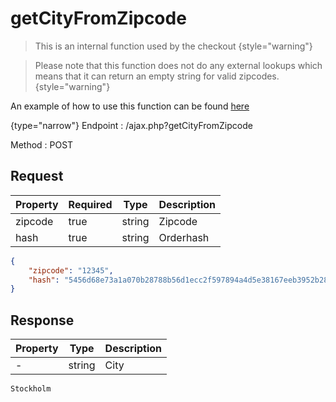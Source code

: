# getCityFromZipcode

<include from="Snippets-CheckoutAPI.md" element-id="snippet-header" />

> This is an internal function used by the checkout
> {style="warning"}

> Please note that this function does not do any external lookups which means that it can return an empty string for valid zipcodes.
> {style="warning"}

An example of how to use this function can be found [here](CheckoutAPI-Example-getCityFromZipcode.md)

{type="narrow"}
Endpoint
: /ajax.php?getCityFromZipcode

Method
: POST

## Request

| Property | Required | Type   | Description |
|----------|----------|--------|-------------|
| zipcode  | true     | string | Zipcode     |
| hash     | true     | string | Orderhash   |

```json
{
    "zipcode": "12345",
    "hash": "5456d68e73a1a070b28788b56d1ecc2f597894a4d5e38167eeb3952b2858bcc743bb557ed76783e80cfbdd9e70a477eeac70b895bff2b1ba7856c70e5d999755"
}
```

## Response

| Property | Type   | Description |
|----------|--------|-------------|
| -        | string | City        |

```text
Stockholm
```

